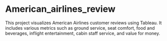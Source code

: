 # American_airlines_review
This project visualizes American Airlines customer reviews using Tableau. It includes various metrics such as ground service, seat comfort, food and beverages, inflight entertainment, cabin staff service, and value for money.
